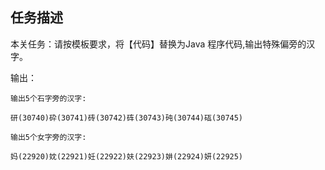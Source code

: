 ## 任务描述
本关任务：请按模板要求，将【代码】替换为Java 程序代码,输出特殊偏旁的汉字。

输出：

<code>输出5个石字旁的汉字:</code>

<code>研(30740)砕(30741)砖(30742)砗(30743)砘(30744)砙(30745)</code>

<code>输出5个女字旁的汉字:</code>

<code>妈(22920)妉(22921)妊(22922)妋(22923)妌(22924)妍(22925)</code>